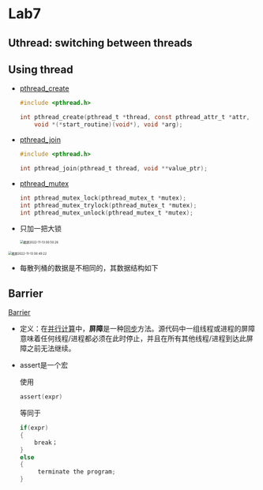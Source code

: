 # Lab7

## Uthread: switching between threads







## Using thread

* [pthread_create](https://pubs.opengroup.org/onlinepubs/007908799/xsh/pthread_create.html)

  ```c
  #include <pthread.h>
  
  int pthread_create(pthread_t *thread, const pthread_attr_t *attr,
      void *(*start_routine)(void*), void *arg);
  ```

* [pthread_join]()

  ```c
  #include <pthread.h>
  
  int pthread_join(pthread_t thread, void **value_ptr);
  

* [pthread_mutex](https://pubs.opengroup.org/onlinepubs/007908799/xsh/pthread_mutex_lock.html)

  ```c
  int pthread_mutex_lock(pthread_mutex_t *mutex);
  int pthread_mutex_trylock(pthread_mutex_t *mutex);
  int pthread_mutex_unlock(pthread_mutex_t *mutex);
  ```



* 只加一把大锁

  <img src="http://cdn.zhengyanchen.cn/img202211130050478.png" alt="截屏2022-11-13 00.50.26" style="zoom:43%;" />

<img src="http://cdn.zhengyanchen.cn/img202211130049837.png" alt="截屏2022-11-13 00.49.22" style="zoom:43%;" />

* 每散列桶的数据是不相同的，其数据结构如下

## Barrier

[Barrier](https://en.wikipedia.org/wiki/Barrier_(computer_science))

* 定义：在[并行计算](https://en-m-wikipedia-org.translate.goog/wiki/Parallel_computing?_x_tr_sl=auto&_x_tr_tl=zh-CN&_x_tr_hl=zh-CN&_x_tr_pto=wapp)中，**屏障**是一种[同步](https://en-m-wikipedia-org.translate.goog/wiki/Synchronization_(computer_science)?_x_tr_sl=auto&_x_tr_tl=zh-CN&_x_tr_hl=zh-CN&_x_tr_pto=wapp)方法。源代码中一组线程或进程的屏障意味着任何线程/进程都必须在此时停止，并且在所有其他线程/进程到达此屏障之前无法继续。

* assert是一个宏

  使用

  ```c
  assert(expr)
  ```

  等同于

  ```c
  if(expr)
  {
      break；
  }
  else
  {
       terminate the program;
  }
  ```

  
